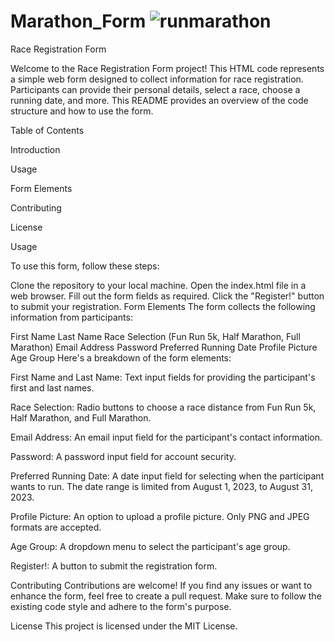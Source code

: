 # Marathon_Form ![runmarathon](https://github.com/Nikoleta79/Marathon_Form/assets/141028635/0e4cc607-8603-45eb-9bcd-b930da76091b)
Race Registration Form

Welcome to the Race Registration Form project! This HTML code represents a simple web form designed to collect information for race registration. Participants can provide their personal details, select a race, choose a running date, and more. This README provides an overview of the code structure and how to use the form.

Table of Contents

Introduction

Usage

Form Elements

Contributing

License

Usage

To use this form, follow these steps:

Clone the repository to your local machine.
Open the index.html file in a web browser.
Fill out the form fields as required.
Click the "Register!" button to submit your registration.
Form Elements
The form collects the following information from participants:

First Name
Last Name
Race Selection (Fun Run 5k, Half Marathon, Full Marathon)
Email Address
Password
Preferred Running Date
Profile Picture
Age Group
Here's a breakdown of the form elements:

First Name and Last Name: Text input fields for providing the participant's first and last names.

Race Selection: Radio buttons to choose a race distance from Fun Run 5k, Half Marathon, and Full Marathon.

Email Address: An email input field for the participant's contact information.

Password: A password input field for account security.

Preferred Running Date: A date input field for selecting when the participant wants to run. The date range is limited from August 1, 2023, to August 31, 2023.

Profile Picture: An option to upload a profile picture. Only PNG and JPEG formats are accepted.

Age Group: A dropdown menu to select the participant's age group.

Register!: A button to submit the registration form.

Contributing
Contributions are welcome! If you find any issues or want to enhance the form, feel free to create a pull request. Make sure to follow the existing code style and adhere to the form's purpose.

License
This project is licensed under the MIT License.
